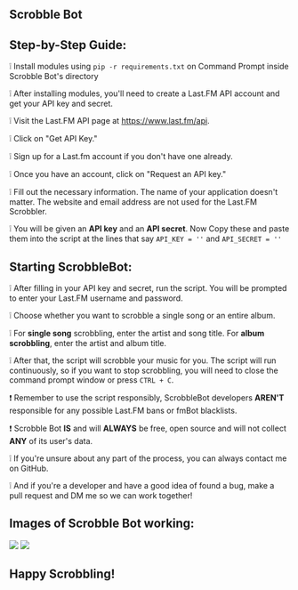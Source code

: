 ## Scrobble Bot

## Step-by-Step Guide:

  ❕ Install modules using `pip -r requirements.txt` on Command Prompt inside Scrobble Bot's directory
  
  ❕ After installing modules, you'll need to create a Last.FM API account and get your API key and secret.
  
  ❕ Visit the Last.FM API page at https://www.last.fm/api.

  ❕ Click on "Get API Key."
  
  ❕ Sign up for a Last.fm account if you don't have one already.
  
  ❕ Once you have an account, click on "Request an API key."
  
  ❕ Fill out the necessary information. The name of your application doesn't matter. The website and email address are not used for the Last.FM Scrobbler.
  
  ❕ You will be given an **API key** and an **API secret**. Now Copy these and paste them into the script at the lines that say `API_KEY = ''` and `API_SECRET = ''`

## Starting ScrobbleBot:

 ❕ After filling in your API key and secret, run the script. You will be prompted to enter your Last.FM username and password.

 ❕ Choose whether you want to scrobble a single song or an entire album.

 ❕ For **single song** scrobbling, enter the artist and song title. For **album scrobbling**, enter the artist and album title.
 
 ❕ After that, the script will scrobble your music for you. The script will run continuously, so if you want to stop scrobbling, you will need to close the command prompt window or press `CTRL + C`.

 
 ❗ Remember to use the script responsibly, ScrobbleBot developers **AREN'T** responsible for any possible Last.FM bans or fmBot blacklists.
 
 ❗ Scrobble Bot **IS** and will **ALWAYS** be free, open source and will not collect **ANY** of its user's data.


 ❕ If you're unsure about any part of the process, you can always contact me on GitHub.
 
 ❕ And if you're a developer and have a good idea of found a bug, make a pull request and DM me so we can work together!
 
## Images of Scrobble Bot working:

<img src="https://cdn.discordapp.com/attachments/1113994866330980442/1187875264630370431/image.png"/>

<img src="https://cdn.discordapp.com/attachments/1113994866330980442/1187878698528022678/image.png"/>

## Happy Scrobbling!


